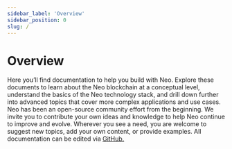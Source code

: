 ```yaml
---
sidebar_label: 'Overview'
sidebar_position: 0
slug: /
---
```


# Overview

Here you’ll find documentation to help you build with Neo. Explore these documents to learn about the Neo blockchain at a conceptual level, understand the basics of the Neo technology stack, and drill down further into advanced topics that cover more complex applications and use cases.
Neo has been an open-source community effort from the beginning. We invite you to contribute your own ideas and knowledge to help Neo continue to improve and evolve. Wherever you see a need, you are welcome to suggest new topics, add your own content, or provide examples. All documentation can be edited via [GitHub.](https://github.com/neo-project)